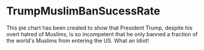 # TrumpMuslimBanSucessRate
This pie chart has been created to show that President Trump, despite his overt hatred of Muslims, is so incompetent that he only banned a fraction of the world's Muslims from entering the US. What an Idiot!

